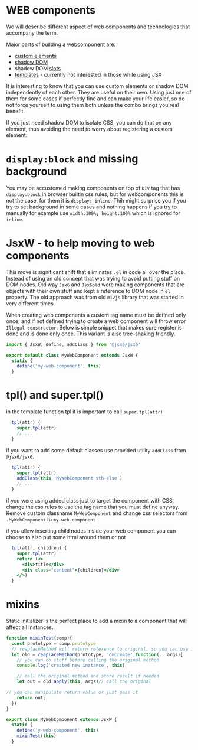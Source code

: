 # WEB components 

We will describe different aspect of web components and technologies that accompany the term.

Major parts of building a [webcomponent](https://developer.mozilla.org/en-US/docs/Web/API/Web_components) are:

- [custom elements](https://developer.mozilla.org/en-US/docs/Web/API/Web_components/Using_custom_elements)
- [shadow DOM](https://developer.mozilla.org/en-US/docs/Web/API/Web_components/Using_shadow_DOM) 
- shadow DOM [slots](https://developer.mozilla.org/en-US/docs/Web/API/HTMLSlotElement)
- [templates](https://developer.mozilla.org/en-US/docs/Web/API/Web_components/Using_templates_and_slots) - currently not interested in those while using JSX

It is interesting to know that you can use custom elements or shadow DOM independently of each other.
They are useful on their own. Using just one of them for some cases if perfectly fine and can 
make your life easier, so do not force yourself to using them both unless the combo brings you real benefit.

If you just need shadow DOM to isolate CSS, you can do that on any element, thus avoiding the need to worry
about registering a custom element.

# `display:block` and missing background

You may be accustomed making components on top of `DIV` tag that has `display:block` in browser builtin css rules, but for webcomponents this is not the case, for them it is `display: inline`. Thih might surprise you if you try to set background in some cases and nothing happens if you try to manually for example use `width:100%; height:100%` which is ignored for `inline`.


# JsxW - to help moving to web components

This move is significant shift that eliminates `.el` in code all over the place. Instead of using an old concept that was trying to avoid putting stuff on DOM nodes. Old way `Jsx6` and `Jsx6old` were making components that are objects with their own stuff and kept a reference to DOM node in `el` property. The old approach was from old `mi2js` library that was started in very different times.

When creating web components a custom tag name must be defined only once, and if not defined trying to create a web component will throw error `Illegal constructor`. Below is simple snippet that makes sure register is done and is done only once. This variant is also tree-shaking friendly.

```js
import { JsxW, define, addClass } from '@jsx6/jsx6'

export default class MyWebComponent extends JsxW {
  static {
    define('my-web-component', this)
  }
```

# tpl() and super.tpl()

in the template function tpl it is important to call `super.tpl(attr)`
```js
  tpl(attr) {
    super.tpl(attr)
    // ...
  }
```

if you want to add some default classes use provided utility `addClass` from `@jsx6/jsx6`.
```js
  tpl(attr) {
    super.tpl(attr)
    addClass(this,'MyWebComponent sth-else')
    // ...
  }
```

if you were using added class just to target the component with CSS, change the css rules to use the tag name that you must define anyway. Remove custom classname `MyWebComponent` and change css selectors from `.MyWebComponent` to `my-web-component`


if you allow inserting child nodes inside your web component you can choose to also put some html around them or not
```jsx
  tpl(attr, children) {
    super.tpl(attr)
    return (<>
      <div>title</div>
      <div class="content">{children}</div>
    </>)
  }
```

# mixins

Static initializer is the perfect place to add a mixin to a component that will affect all instances.

```js
function mixinTest(comp){
  const prototype = comp.prototype
  // reaplaceMethod will return reference to original, so you can use it to call it if needed
  let old = reaplaceMethod(prototype, 'onCreate',function(...args){
    // you can do stuff before calling the original method
    console.log('created new instance', this)    

    // call the original method and store result if needed
    let out = old.apply(this, args)// call the original

// you can manipulate return value or just pass it
    return out;
  })
}

export class MyWebComponent extends JsxW {
  static {
    define('y-web-component', this)
    mixinTest(this)
  }
```